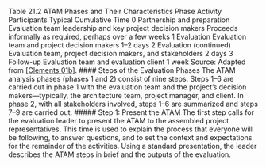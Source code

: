 Table 21.2 ATAM Phases and Their Characteristics Phase Activity Participants Typical Cumulative Time 0 Partnership and preparation Evaluation team leadership and key project decision makers Proceeds informally as required, perhaps over a few weeks 1 Evaluation Evaluation team and project decision makers 1–2 days 2 Evaluation (continued) Evaluation team, project decision makers, and stakeholders 2 days 3 Follow-up Evaluation team and evaluation client 1 week Source: Adapted from [[Clements 01b](ref01.xhtml#ref_61)]. #### Steps of the Evaluation Phases The ATAM analysis phases (phases 1 and 2) consist of nine steps. Steps 1–6 are carried out in phase 1 with the evaluation team and the project’s decision makers—typically, the architecture team, project manager, and client. In phase 2, with all stakeholders involved, steps 1–6 are summarized and steps 7–9 are carried out. ##### Step 1: Present the ATAM The first step calls for the evaluation leader to present the ATAM to the assembled project representatives. This time is used to explain the process that everyone will be following, to answer questions, and to set the context and expectations for the remainder of the activities. Using a standard presentation, the leader describes the ATAM steps in brief and the outputs of the evaluation.